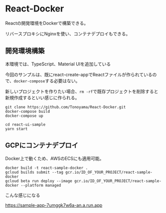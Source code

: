 # React-Docker
Reactの開発環境をDockerで構築できる。

リバースプロキシにNginxを使い、コンテナデプロイもできる。

## 開発環境構築
本環境では、TypeScript、Material UIを追加している

今回のサンプルは、既にreact-create-appでReactファイルが作られているので、`docker-compose`する必要はない。

新しいプロジェクトを作りたい場合、`rm -rf`で既存プロジェクトを削除すると新規作成するといい感じに作られる。
```
git clone https://github.com/Tonoyama/React-Docker.git
docker-compose build
docker-compose up
```

```
cd react-ui-sample
yarn start
```

## GCPにコンテナデプロイ

Docker上で動くため、AWSのECSにも適用可能。

```
docker build -t react-sample-docker .
gcloud builds submit --tag gcr.io/ID_OF_YOUR_PROJECT/react-sample-docker
gcloud beta run deploy --image gcr.io/ID_OF_YOUR_PROJECT/react-sample-docker --platform managed
```
こんな感じになる

https://sample-app-7umggk7w6a-an.a.run.app
